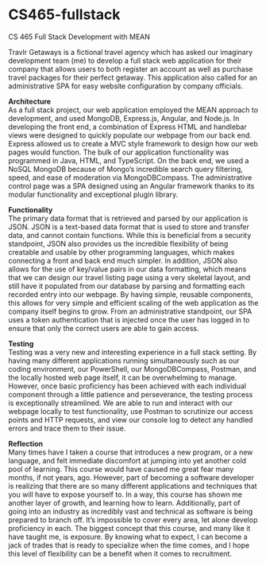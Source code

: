 # CS465-fullstack
CS 465 Full Stack Development with MEAN

Travlr Getaways is a fictional travel agency which has asked our imaginary development team (me) to develop a full stack web application for their company that allows users to both register an account as well as purchase travel packages for their perfect getaway. This application also called for an administrative SPA for easy website configuration by company officials. 

**Architecture** <br>
As a full stack project, our web application employed the MEAN approach to development, and used MongoDB, Express.js, Angular, and Node.js. In developing the front end, a combination of Express HTML and handlebar views were designed to quickly populate our webpage from our back end. Express allowed us to create a MVC style framework to design how our web pages would function. The bulk of our application functionality was programmed in Java, HTML, and TypeScript. On the back end, we used a NoSQL MongoDB because of Mongo’s incredible search query filtering, speed, and ease of moderation via MongoDBCompass. The administrative control page was a SPA designed using an Angular framework thanks to its modular functionality and exceptional plugin library.

**Functionality**<br>
The primary data format that is retrieved and parsed by our application is JSON. JSON is a text-based data format that is used to store and transfer data, and cannot contain functions. While this is beneficial from a security standpoint, JSON also provides us the incredible flexibility of being creatable and usable by other programming languages, which makes connecting a front and back end much simpler. In addition, JSON also allows for the use of key/value pairs in our data formatting, which means that we can design our travel listing page using a very skeletal layout, and still have it populated from our database by parsing and formatting each recorded entry into our webpage. By having simple, reusable components, this allows for very simple and efficient scaling of the web application as the company itself begins to grow. From an administrative standpoint, our SPA uses a token authentication that is injected once the user has logged in to ensure that only the correct users are able to gain access.

**Testing**<br>
Testing was a very new and interesting experience in a full stack setting. By having many different applications running simultaneously such as our coding environment, our PowerShell, our MongoDBCompass, Postman, and the locally hosted web page itself, it can be overwhelming to manage. However, once basic proficiency has been achieved with each individual component through a little patience and perseverance, the testing process is exceptionally streamlined. We are able to run and interact with our webpage locally to test functionality, use Postman to scrutinize our access points and HTTP requests, and view our console log to detect any handled errors and trace them to their issue. 

**Reflection**<br>
Many times have I taken a course that introduces a new program, or a new language, and felt immediate discomfort at jumping into yet another cold pool of learning. This course would have caused me great fear many months, if not years, ago. However, part of becoming a software developer is realizing that there are so many different applications and techniques that you will have to expose yourself to. In a way, this course has shown me another layer of growth, and learning how to learn. Additionally, part of going into an industry as incredibly vast and technical as software is being prepared to branch off. It’s impossible to cover every area, let alone develop proficiency in each. The biggest concept that this course, and many like it have taught me, is exposure. By knowing what to expect, I can become a jack of trades that is ready to specialize when the time comes, and I hope this level of flexibility can be a benefit when it comes to recruitment. 
